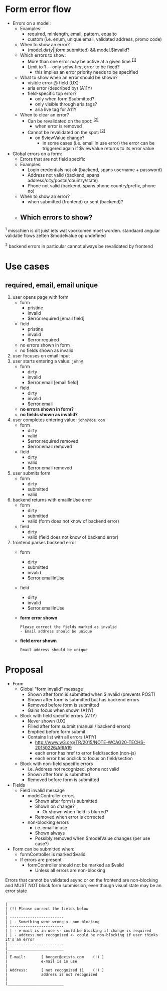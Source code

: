 # Form error flow

- Errors on a model:
    - Examples:
        - required, minlength, email, pattern, equalto
        - custom (i.e. enum, unique email, validated address, promo code)
    - When to show an error?
        - (model.$dirty || form.$submitted) && model.$invalid?
    - Which errors to show:
        - More than one error may be active at a given time <sup>[[1]](#fn1)</sup>
        - Limit to 1 -- only sohw first error to be fixed?
            - this implies an error priority needs to be specified
    - What to show when an error should be shown?
        - visible error @ field (UX)
        - aria error (described by) (A11Y)
        - field-specific top error?
            - only when form.$submitted?
            - only visible through aria tags?
            - aria live tag for A11Y
    - When to clear an error?
        - Can be revalidated on the spot: <sup>[[2]](#fn2)</sup>
            - when error is removed
        - Cannot be revalidated on the spot: <sup>[[2]](#fn2)</sup>
            - on $viewValue change?
                - in some cases (i.e. email in use error) the error can be triggered 
                    again if $viewValue returns to its error value
- Global errors on a form:
    - Errors that are not field specific
    - Examples:
        - Login credentials not ok (backend, spans username + password)
        - Address not valid (backend, spans address/city/postal/country/state)
        - Phone not valid (backend, spans phone country/prefix, phone no)
    - When to show an error?
        - when submitted (frontend) or sent (backend)?
    - Which errors to show?
        - 
        



<sup id="fn1">1</sup> misschien is dit juist iets wat voorkomen moet worden. standaard angular 
validatie flows zetten $modelvalue op undefined

<sup id="fn2">2</sup> backend errors in particular cannot always be revalidated by frontend



# Use cases

## required, email, email unique

1. user opens page with form
    - form
        - pristine
        - invalid
        - $error.required [email field]
    - field
        - pristine
        - invalid
        - $error.required
    - no errors shown in form
    - no fields shown as invalid
1. user focuses on email input
1. user starts entering a value: `john@`
    - form
        - dirty
        - invalid
        - $error.email [email field]
    - field
        - dirty
        - invalid
        - $error.email
    - **no errors shown in form?**
    - **no fields shown as invalid?**
1. user completes entering value: `john@doe.com`
    - form
        - dirty
        - valid
        - $error.required removed
        - $error.email removed
    - field
        - dirty
        - valid
        - $error.email removed
1. user submits form
    - form
        - dirty
        - submitted
        - valid
1. backend returns with emailInUse error
    - form
        - dirty
        - submitted
        - valid (form does not know of backend error)
    - field
        - dirty
        - valid (field does not know of backend error)
1. frontend parses backend error
    - form
        - dirty
        - submitted
        - invalid
        - $error.emailInUse
    - field
        - dirty
        - invalid
        - $error.emailInUse
    - **form error shown**  
    
        ```
        Please correct the fields marked as invalid 
        - Email address should be unique
        ```
    - **field error shown**
    
        ```
        Email address should be unique
        ```


# Proposal

- Form
    - Global "form invalid" message
        - Shown after form is submitted when $invalid (prevents POST)
        - Shown after form is submitted but has backend errors
        - Removed before form is submitted
        - Gains focus when shown (A11Y)
    - Block with field specific errors (A11Y)
        - Never shown (UX)
        - Filled after form submit (manual / backend errors)
        - Emptied before form submit
        - Contains list with all errors (A11Y)
            - http://www.w3.org/TR/2015/NOTE-WCAG20-TECHS-20150226/ARIA19
            - each error has href to error field/section (non-js)
            - each error has onclick to focus on field/section
    - Block with non-field specific errors
        - i.e. Address not recognized, phone not valid
        - Shown after form is submitted
        - Removed before form is submitted
- Fields
    - Field invalid message
        - modelController errors
            - Shown after form is submitted
            - Shown on change?
                - Or shown when field is blurred?
            - Removed when error is corrected
        - non-blocking errors
            - i.e. email in use
            - Shown always
            - Possibly removed when $modelValue changes (per use case?)
- Form can be submitted when:
    - formController is marked $valid
    - If errors are present
        - formController should not be marked as $valid
            - Unless all errors are non-blocking

Errors that cannot be validated async or on the frontend are non-blocking and MUST NOT
block form submission, even though visual state may be an error state


```
 _________________________
|
| (!) Please correct the fields below
|
| ------------------------
| | - Something went wrong <- non blocking
| ------------------------
| | - e-mail is in use <- could be blocking if change is required
| | - address not recognized <- could be non-blocking if user thinks it's an error
| ------------------------
|_________________________
|
| E-mail:       [ booger@exists.com    (!) ]
|               e-mail is in use
|
| Address:      [ not recognized 11    (!) ]
|               address is not recognized
|
|_________________________
```
